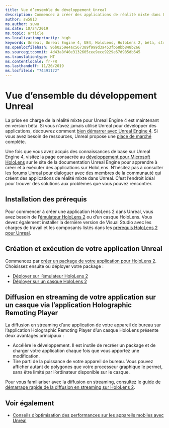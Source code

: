 ```yaml
---
title: Vue d’ensemble du développement Unreal
description: Commencez à créer des applications de réalité mixte dans Unreal.
author: sw5813
ms.author: suwu
ms.date: 10/24/2019
ms.topic: article
ms.localizationpriority: high
keywords: Unreal, Unreal Engine 4, UE4, HoloLens, HoloLens 2, bêta, streaming, communication à distance, réalité mixte, développement, bien démarrer, nouveau projet, émulateur, documentation
ms.openlocfilehash: 96b0259e4ac567389f999d3a453fb68bb848b266
ms.sourcegitcommit: 4d43a8f40e3132605cee9ece9229e67d985db645
ms.translationtype: HT
ms.contentlocale: fr-FR
ms.lasthandoff: 11/26/2019
ms.locfileid: "74491172"
---
```

# <a name="unreal-development-overview"></a>Vue d’ensemble du développement Unreal

La prise en charge de la réalité mixte pour Unreal Engine 4 est maintenant en version bêta. Si vous n’avez jamais utilisé Unreal pour développer des applications, découvrez comment <a href="https://docs.unrealengine.com//GettingStarted/index.html" target="_blank">bien démarrer avec Unreal Engine 4</a>. Si vous avez besoin de ressources, Unreal propose une <a href="https://www.unrealengine.com/marketplace//store" target="_blank">place de marché</a> complète. 

Une fois que vous avez acquis des connaissances de base sur Unreal Engine 4, visitez la page consacrée au <a href="https://docs.unrealengine.com//Platforms/AR/HoloLens2/index.html" target="_blank">développement pour Microsoft HoloLens</a> sur le site de la documentation Unreal Engine pour apprendre à créer et à exécuter des applications sur HoloLens. N’hésitez pas à consulter les <a href="https://forums.unrealengine.com/development-discussion/vr-ar-development" target="_blank">forums Unreal</a> pour dialoguer avec des membres de la communauté qui créent des applications de réalité mixte dans Unreal. C’est l’endroit idéal pour trouver des solutions aux problèmes que vous pouvez rencontrer.

## <a name="installing-the-prerequisites"></a>Installation des prérequis

Pour commencer à créer une application HoloLens 2 dans Unreal, vous avez besoin de l’[émulateur HoloLens 2](using-the-hololens-emulator.md) ou d’un casque HoloLens. Vous devez également installer la dernière version de Visual Studio avec les charges de travail et les composants listés dans les <a href="https://docs.unrealengine.com//Platforms/AR/HoloLens2/Prerequisites/index.html" target="_blank">prérequis HoloLens 2 pour Unreal</a>.

## <a name="building-and-running-your-unreal-app"></a>Création et exécution de votre application Unreal

Commencez par <a href="https://docs.unrealengine.com//Platforms/AR/HoloLens2/HowTo/PackageApp/index.html" target="_blank">créer un package de votre application pour HoloLens 2</a>. Choisissez ensuite où déployer votre package :
* <a href="https://docs.unrealengine.com//Platforms/AR/HoloLens2/QuickStartEmulator/index.html" target="_blank">Déployer sur l’émulateur HoloLens 2</a>
* <a href="https://docs.unrealengine.com//Platforms/AR/HoloLens2/QuickStartDevice/index.html" target="_blank">Déployer sur un casque HoloLens 2</a>

## <a name="streaming-your-app-to-a-headset-via-the-holographic-remoting-player"></a>Diffusion en streaming de votre application sur un casque via l’application Holographic Remoting Player

La diffusion en streaming d’une application de votre appareil de bureau sur l’application Holographic Remoting Player d’un casque HoloLens présente deux avantages principaux : 
* Accélère le développement. Il est inutile de recréer un package et de charger votre application chaque fois que vous apportez une modification.
* Tire parti de la puissance de votre appareil de bureau. Vous pouvez afficher autant de polygones que votre processeur graphique le permet, sans être limité par l’ordinateur disponible sur le casque.

Pour vous familiariser avec la diffusion en streaming, consultez le <a href="https://docs.unrealengine.com//Platforms/AR/HoloLens2/QuickStartStreaming/index.html" target="_blank">guide de démarrage rapide de la diffusion en streaming sur HoloLens 2</a>[]().

## <a name="see-also"></a>Voir également
* <a href="https://docs.unrealengine.com//Platforms/Mobile/Performance/index.html" target="_blank">Conseils d’optimisation des performances sur les appareils mobiles avec Unreal</a>
